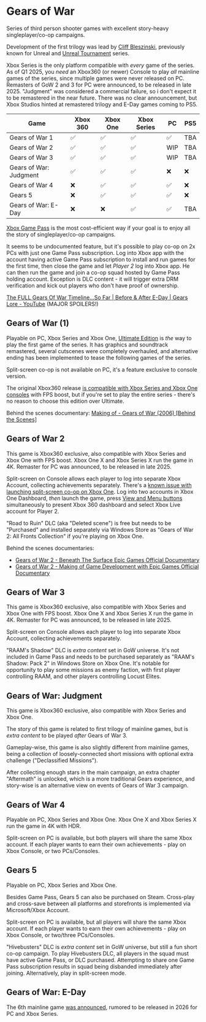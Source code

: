 # Gears of War

Series of third person shooter games with excellent story-heavy singleplayer/co-op campaigns.

Development of the first trilogy was lead by [Cliff Bleszinski](https://en.wikipedia.org/wiki/Cliff_Bleszinski), previously known for Unreal and [Unreal Tournament](/games/UnrealTournament99.md) series.

Xbox Series is the only platform compatible with _every_ game of the series. As of Q1 2025, you _need_ an Xbox360 (or newer) Console to play _all_ mainline games of the series, since multiple games were never released on PC. Remasters of GoW 2 and 3 for PC were announced, to be released in late 2025. "Judgment" was considered a commercial failure, so i don't expect it to be remastered in the near future. There was no clear announcement, but Xbox Studios hinted at remastered trilogy and E-Day games coming to PS5.

| Game                   | Xbox 360 | Xbox One | Xbox Series | PC  | PS5 |
| ---------------------- | -------- | -------- | ----------- | --- | --- |
| Gears of War 1         | ✅       | ✅      | ✅          | ✅ | TBA |
| Gears of War 2         | ✅       | ✅      | ✅          | WIP | TBA |
| Gears of War 3         | ✅       | ✅      | ✅          | WIP | TBA |
| Gears of War: Judgment | ✅       | ✅      | ✅          | ❌ | ❌  |
| Gears of War 4         | ❌       | ✅      | ✅          | ✅ | ❌  |
| Gears 5                | ❌       | ✅      | ✅          | ✅ | ❌  |
| Gears of War: E-Day    | ❌       | ❌      | ✅          | ✅ | TBA |

[Xbox Game Pass](https://www.xbox.com/en-us/xbox-game-pass/ultimate) is the most cost-efficient way if your goal is to enjoy all the story of singleplayer/co-op campaigns.

It seems to be undocumented feature, but it's possible to play co-op on 2x PCs with just one Game Pass subscription. Log into Xbox app with the account having active Game Pass subscription to install and run games for the first time, then close the game and let _Player 2_ log into Xbox app. He can then run the game and join a co-op squad hosted by Game Pass holding account. Exception is DLC content - it will trigger extra DRM verification and kick out players who don't have proof of ownership.

[The FULL Gears Of War Timeline...So Far | Before & After E-Day | Gears Lore - YouTube](https://www.youtube.com/watch?v=2cp9AY5PQeQ) (MAJOR SPOILERS!)

## Gears of War (1)

Playable on PC, Xbox Series and Xbox One, [Ultimate Edition](https://www.microsoft.com/store/productId/9NBLGGH3SHM5) is _the_ way to play the first game of the series. It has graphics and soundtrack remastered, several cutscenes were completely overhauled, and alternative ending has been implemented to tease the following games of the series.

Split-screen co-op is not available on PC, it's a feature exclusive to console version.

The original Xbox360 release [is compatible with Xbox Series and Xbox One consoles](https://en.wikipedia.org/wiki/List_of_backward-compatible_games_for_Xbox_One_and_Series_X/S) with FPS boost, but if you're set to play the entire series - there's no reason to choose this edition over Ultimate.

Behind the scenes documentary: [Making of - Gears of War (2006) [Behind the Scenes]](https://www.youtube.com/watch?v=r4bFx4Tq7A8)

## Gears of War 2

This game is Xbox360 exclusive, also compatible with Xbox Series and Xbox One with FPS boost. Xbox One X and Xbox Series X run the game in 4K. Remaster for PC was announced, to be released in late 2025.

Split-screen on Console allows each player to log into separate Xbox Account, collecting achievements separately. There's a [known issue with launching split-screen co-op on Xbox One](https://www.reddit.com/r/GearsOfWar/comments/amnly6/gears_of_war_2_player_couch_coop_how_to_sign_in/). Log into two accounts in Xbox One Dashboard, _then_ launch the game, press [View and Menu buttons](https://support.xbox.com/en-US/help/hardware-network/controller/xbox-one-wireless-controller) simultaneously to present Xbox 360 dashboard and select Xbox Live account for Player 2.

"Road to Ruin" DLC (aka "Deleted scene") is free but needs to be "Purchased" and installed separately via Windows Store as "Gears of War 2: All Fronts Collection" if you're playing on Xbox One.

Behind the scenes documentaries:

- [Gears of War 2 - Beneath The Surface Epic Games Official Documentary](https://www.youtube.com/watch?v=tonC7H9s7TI)
- [Gears of War 2 - Making of Game Development with Epic Games Official Documentary](https://www.youtube.com/watch?v=IU9H36cwfFc)

## Gears of War 3

This game is Xbox360 exclusive, also compatible with Xbox Series and Xbox One with FPS boost. Xbox One X and Xbox Series X run the game in 4K. Remaster for PC was announced, to be released in late 2025.

Split-screen on Console allows each player to log into separate Xbox Account, collecting achievements separately.

"RAAM's Shadow" DLC is _extra content_ set in GoW universe. It's not included in Game Pass and needs to be purchased separately as "RAAM's Shadow: Pack 2" in Windows Store on Xbox One. It's notable for opportunity to play some missions as enemy faction, with first player controlling RAAM, and other players controlling Locust Elites.

## Gears of War: Judgment

This game is Xbox360 exclusive, also compatible with Xbox Series and Xbox One.

The story of this game is related to first trilogy of mainline games, but is _extra content_ to be played _after_ Gears of War 3.

Gameplay-wise, this game is also slightly different from mainline games, being a collection of loosely-connected short missions with optional extra challenge ("Declassified Missions").

After collecting enough stars in the main campaign, an extra chapter "Aftermath" is unlocked, which is a more traditional Gears experience, and story-wise is an alternative view on events of Gears of War 3 campaign.

## Gears of War 4

Playable on PC, Xbox Series and Xbox One. Xbox One X and Xbox Series X run the game in 4K with HDR.

Split-screen on PC is available, but both players will share the same Xbox account. If each player wants to earn their own achievements - play on Xbox Console, or two PCs/Consoles.

## Gears 5

Playable on PC, Xbox Series and Xbox One.

Besides Game Pass, Gears 5 can also be purchased on Steam. Cross-play and cross-save between all platforms and storefronts is implemented via Microsoft/Xbox Account.

Split-screen on PC is available, but all players will share the same Xbox account. If each player wants to earn their own achievements - play on Xbox Console, or two/three PCs/Consoles.

"Hivebusters" DLC is _extra content_ set in GoW universe, but still a fun short co-op campaign. To play Hivebusters DLC, all players in the squad must have active Game Pass, or DLC purchased. Attempting to share one Game Pass subscription results in squad being disbanded immediately after joining. Alternatively, play in split-screen mode.

## Gears of War: E-Day

The 6th mainline game [was announced](https://www.youtube.com/watch?v=EC20gLfUHeA), rumored to be released in 2026 for PC and Xbox Series.
